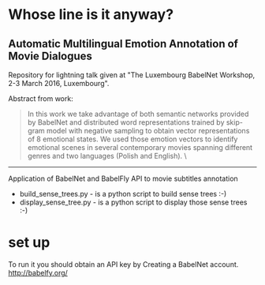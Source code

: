 # Whose line is it anyway?
## Automatic Multilingual Emotion Annotation of Movie Dialogues

Repository for lightning talk given at "The Luxembourg BabelNet Workshop, 2-3 March 2016, Luxembourg".

Abstract from work:

> In this work we take advantage of both semantic networks provided by BabelNet  and distributed word representations trained by skip-gram model with negative sampling to obtain vector representations of 8 emotional states. We used those emotion vectors to identify emotional scenes in several contemporary movies spanning different genres and two languages (Polish and English). \\ 

---
Application of BabelNet and BabelFly API to movie subtitles annotation

* build_sense_trees.py  - is a python script to build sense trees :-)
* display_sense_tree.py - is a python script to display those sense trees :-)
 
# set up
To run it you should obtain an API key by Creating a BabelNet account. 
http://babelfy.org/
